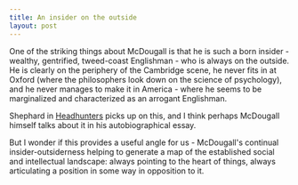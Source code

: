 ```yaml
---
title: An insider on the outside
layout: post
---
```

One of the striking things about McDougall is that he is such a born insider - wealthy, gentrified, tweed-coast Englishman - who is always on the outside. He is clearly on the periphery of the Cambridge scene, he never fits in at Oxford (where the philosophers look down on the science of psychology), and he never manages to make it in America - where he seems to be marginalized and characterized as an arrogant Englishman.

Shephard in [Headhunters](http://www.randomhouse.co.uk/editions/voyagers-how-four-men-explored-the-brain/978184792188) picks up on this, and I think perhaps McDougall himself talks about it in his autobiographical essay.

But I wonder if this provides a useful angle for us - McDougall's continual insider-outsiderness helping to generate a map of the established social and intellectual landscape: always pointing to the heart of things, always articulating a position in some way in opposition to it.